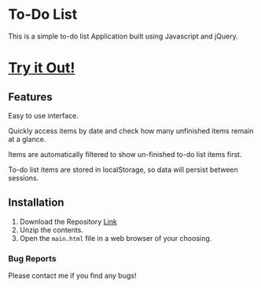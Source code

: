 # To-Do List

This is a simple to-do list Application built using Javascript and jQuery.

# [Try it Out!](http://rh-todo-list.getforge.io/)

## Features
Easy to use interface.

Quickly access items by date and check how many unfinished items remain at a glance.

Items are automatically filtered to show un-finished to-do list items first.

To-do list items are stored in localStorage, so data will persist between sessions.

## Installation

1. Download the Repository [Link](https://github.com/husteadrobert/TodoList/archive/master.zip)
2. Unzip the contents.
3. Open the `main.html` file in a web browser of your choosing.

### Bug Reports
Please contact me if you find any bugs!
